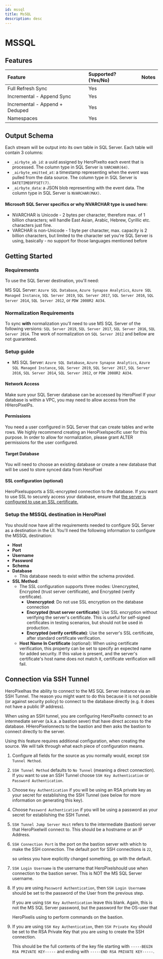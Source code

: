 ```yaml
---
id: mssql
title: MsSQL
description: desc
---
```


# MSSQL

## Features

| Feature                        | Supported?\(Yes/No\) | Notes |
| :----------------------------- | :------------------- | :---- |
| Full Refresh Sync              | Yes                  |       |
| Incremental - Append Sync      | Yes                  |       |
| Incremental - Append + Deduped | Yes                  |       |
| Namespaces                     | Yes                  |       |

## Output Schema

Each stream will be output into its own table in SQL Server. Each table will contain 3 columns:

- `_airbyte_ab_id`: a uuid assigned by HeroPixelto each event that is processed. The column type in SQL Server is `VARCHAR(64)`.
- `_airbyte_emitted_at`: a timestamp representing when the event was pulled from the data source. The column type in SQL Server is `DATETIMEOFFSET(7)`.
- `_airbyte_data`: a JSON blob representing with the event data. The column type in SQL Server is `NVARCHAR(MAX)`.

#### Microsoft SQL Server specifics or why NVARCHAR type is used here:

- NVARCHAR is Unicode - 2 bytes per character, therefore max. of 1 billion characters; will handle East Asian, Arabic, Hebrew, Cyrillic etc. characters just fine.
- VARCHAR is non-Unicode - 1 byte per character, max. capacity is 2 billion characters, but limited to the character set you're SQL Server is using, basically - no support for those languages mentioned before

## Getting Started

### Requirements

To use the SQL Server destination, you'll need:

MS SQL Server: `Azure SQL Database`, `Azure Synapse Analytics`, `Azure SQL Managed Instance`, `SQL Server 2019`, `SQL Server 2017`, `SQL Server 2016`, `SQL Server 2014`, `SQL Server 2012`, or `PDW 2008R2 AU34`.

### Normalization Requirements

To sync **with** normalization you'll need to use MS SQL Server of the following versions: `SQL Server 2019`, `SQL Server 2017`, `SQL Server 2016`, `SQL Server 2014`. The work of normalization on `SQL Server 2012` and bellow are not guaranteed.

### Setup guide

- MS SQL Server: `Azure SQL Database`, `Azure Synapse Analytics`, `Azure SQL Managed Instance`, `SQL Server 2019`, `SQL Server 2017`, `SQL Server 2016`, `SQL Server 2014`, `SQL Server 2012`, or `PDW 2008R2 AU34`.

#### Network Access

Make sure your SQL Server database can be accessed by HeroPixel If your database is within a VPC, you may need to allow access from the HHeroPixelPs.

#### **Permissions**

You need a user configured in SQL Server that can create tables and write rows. We highly recommend creating an HeroPixelspecific user for this purpose.
In order to allow for normalization, please grant ALTER permissions for the user configured.

#### Target Database

You will need to choose an existing database or create a new database that will be used to store synced data from HeroPixel

#### SSL configuration \(optional\)

HeroPixelsupports a SSL-encrypted connection to the database. If you want to use SSL to securely access your database, ensure that [the server is configured to use an SSL certificate.](https://support.microsoft.com/en-us/topic/how-to-enable-ssl-encryption-for-an-instance-of-sql-server-by-using-microsoft-management-console-1c7ae22f-8518-2b3e-93eb-d735af9e344c)

### Setup the MSSQL destination in HeroPixel

You should now have all the requirements needed to configure SQL Server as a destination in the UI. You'll need the following information to configure the MSSQL destination:

- **Host**
- **Port**
- **Username**
- **Password**
- **Schema**
- **Database**
  - This database needs to exist within the schema provided.
- **SSL Method**:
  - The SSL configuration supports three modes: Unencrypted, Encrypted \(trust server certificate\), and Encrypted \(verify certificate\).
    - **Unencrypted**: Do not use SSL encryption on the database connection
    - **Encrypted \(trust server certificate\)**: Use SSL encryption without verifying the server's certificate. This is useful for self-signed certificates in testing scenarios, but should not be used in production.
    - **Encrypted \(verify certificate\)**: Use the server's SSL certificate, after standard certificate verification.
  - **Host Name In Certificate** \(optional\): When using certificate verification, this property can be set to specify an expected name for added security. If this value is present, and the server's certificate's host name does not match it, certificate verification will fail.

## Connection via SSH Tunnel

HeroPixelhas the ability to connect to the MS SQL Server instance via an SSH Tunnel. The reason you might want to do this because it is not possible \(or against security policy\) to connect to the database directly \(e.g. it does not have a public IP address\).

When using an SSH tunnel, you are configuring HeroPixelto connect to an intermediate server \(a.k.a. a bastion sever\) that have direct access to the database. HHeroPixelonnects to the bastion and then asks the bastion to connect directly to the server.

Using this feature requires additional configuration, when creating the source. We will talk through what each piece of configuration means.

1. Configure all fields for the source as you normally would, except `SSH Tunnel Method`.
2. `SSH Tunnel Method` defaults to `No Tunnel` \(meaning a direct connection\). If you want to use an SSH Tunnel choose `SSH Key Authentication` or `Password Authentication`.
3. Choose `Key Authentication` if you will be using an RSA private key as your secret for establishing the SSH Tunnel \(see below for more information on generating this key\).
4. Choose `Password Authentication` if you will be using a password as your secret for establishing the SSH Tunnel.
5. `SSH Tunnel Jump Server Host` refers to the intermediate \(bastion\) server that HeroPixelwill connect to. This should be a hostname or an IP Address.
6. `SSH Connection Port` is the port on the bastion server with which to make the SSH connection. The default port for SSH connections is `22`,

   so unless you have explicitly changed something, go with the default.

7. `SSH Login Username` is the username that HeroPixelshould use when connection to the bastion server. This is NOT the MS SQL Server username.
8. If you are using `Password Authentication`, then `SSH Login Username` should be set to the password of the User from the previous step.

   If you are using `SSH Key Authentication` leave this blank. Again, this is not the MS SQL Server password, but the password for the OS-user that

   HeroPixelis using to perform commands on the bastion.

9. If you are using `SSH Key Authentication`, then `SSH Private Key` should be set to the RSA Private Key that you are using to create the SSH connection.

   This should be the full contents of the key file starting with `-----BEGIN RSA PRIVATE KEY-----` and ending with `-----END RSA PRIVATE KEY-----`.
